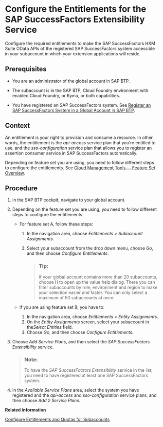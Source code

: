 <!-- loiob01e6255607a42889483115dbd56cc1f -->

<link rel="stylesheet" type="text/css" href="../css/sap-icons.css"/>

# Configure the Entitlements for the SAP SuccessFactors Extensibility Service

Configure the required entitlements to make the SAP SuccessFactors HXM Suite OData APIs of the registered SAP SuccessFactors system accessible in your subaccount in which your extension applications will reside.



<a name="loiob01e6255607a42889483115dbd56cc1f__prereq_szz_lb1_x3b"/>

## Prerequisites

-   You are an administrator of the global account in SAP BTP.

-   The subaccount is in the SAP BTP, Cloud Foundry environment with enabled Cloud Foundry, or Kyma, or both capabilities.

-   You have registered an SAP SuccessFactors system. See [Register an SAP SuccessFactors System in a Global Account in SAP BTP](register-an-sap-successfactors-system-in-a-global-account-in-sap-btp-e956ba2.md).




<a name="loiob01e6255607a42889483115dbd56cc1f__context_rvd_hxm_3pb"/>

## Context

An entitlement is your right to provision and consume a resource. In other words, the entitlement is the *api-access* service plan that you're entitled to use, and the *sso-configuration* service plan that allows you to register an assertion consumer service in SAP SuccessFactors automatically.

Depending on feature set you are using, you need to follow different steps to configure the entitlements. See [Cloud Management Tools — Feature Set Overview](../10-concepts/cloud-management-tools-feature-set-overview-caf4e4e.md).



<a name="loiob01e6255607a42889483115dbd56cc1f__steps_ynv_cxm_3pb"/>

## Procedure

1.  In the SAP BTP cockpit, navigate to your global account.

2.  Depending on the feature set you are using, you need to follow different steps to configure the entitlements.

    -   For feature set A, follow these steps:
        1.  In the navigation area, choose *Entitlements* \> *Subaccount Assignments*.
        2.  Select your subaccount from the drop down menu, choose *Go*, and then choose *Configure Entitlements*.

            > ### Tip:  
            > If your global account contains more than 20 subaccounts, choose <span class="SAP-icons"></span> to open up the value help dialog. There you can filter subaccounts by role, environment and region to make your selection easier and faster. You can only select a maximum of 50 subaccounts at once.


    -   If you are using feature set B, you have to:
        1.  In the navigation area, choose *Entitlements* \> *Entity Assignments*.
        2.  On the *Entity Assignments* screen, select your subaccount in the*Select Entities* field.
        3.  Choose *Go*, and then choose *Configure Entitlements*.


3.  Choose *Add Service Plans*, and then select the *SAP SuccessFactors Extensibility* service.

    > ### Note:  
    > To have the *SAP SuccessFactors Extensibility* service in the list, you need to have registered at least one SAP SuccessFactors system.

4.  In the *Available Service Plans* area, select the system you have registered and the *api-access* and *sso-configuration* service plans, and then choose *Add 2 Service Plans*.


**Related Information**  


[Configure Entitlements and Quotas for Subaccounts](../50-administration-and-ops/configure-entitlements-and-quotas-for-subaccounts-5ba357b.md "Assign entitlements to subaccounts by adding service plans and distribute the quotas available in your global account to your subaccounts using the SAP BTP cockpit.")

